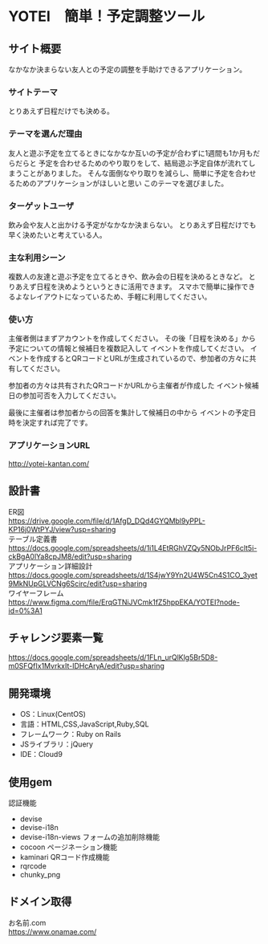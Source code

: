 # YOTEI　簡単！予定調整ツール

## サイト概要
なかなか決まらない友人との予定の調整を手助けできるアプリケーション。

### サイトテーマ
とりあえず日程だけでも決める。

### テーマを選んだ理由
友人と遊ぶ予定を立てるときになかなか互いの予定が合わずに1週間も1か月もだらだらと
予定を合わせるためのやり取りをして、結局遊ぶ予定自体が流れてしまうことがありました。
そんな面倒なやり取りを減らし、簡単に予定を合わせるためのアプリケーションがほしいと思い
このテーマを選びました。

### ターゲットユーザ
飲み会や友人と出かける予定がなかなか決まらない。
とりあえず日程だけでも早く決めたいと考えている人。

### 主な利用シーン
複数人の友達と遊ぶ予定を立てるときや、飲み会の日程を決めるときなど。
とりあえず日程を決めようというときに活用できます。
スマホで簡単に操作できるよなレイアウトになっているため、手軽に利用してください。

### 使い方
主催者側はまずアカウントを作成してください。
その後「日程を決める」から予定についての情報と候補日を複数記入して
イベントを作成してください。
イベントを作成するとQRコードとURLが生成されているので、参加者の方々に共有してください。

参加者の方々は共有されたQRコードかURLから主催者が作成した
イベント候補日の参加可否を入力してください。

最後に主催者は参加者からの回答を集計して候補日の中から
イベントの予定日時を決定すれば完了です。

### アプリケーションURL
<http://yotei-kantan.com/><br>

## 設計書
ER図  
<https://drive.google.com/file/d/1AfgD_DQd4GYQMbl9yPPL-KP16j0WtPYJ/view?usp=sharing><br>
テーブル定義書<br>
<https://docs.google.com/spreadsheets/d/1i1L4EtRGhVZQy5NObJrPF6clt5i-ckBgA0lYa8cpJM8/edit?usp=sharing><br>
アプリケーション詳細設計<br>
<https://docs.google.com/spreadsheets/d/1S4jwY9Yn2U4W5Cn4S1CO_3yet9MkNUpGLVCNg6Scirc/edit?usp=sharing><br>
ワイヤーフレーム<br>
<https://www.figma.com/file/ErqGTNiJVCmk1fZ5hppEKA/YOTEI?node-id=0%3A1> <br>

## チャレンジ要素一覧
<https://docs.google.com/spreadsheets/d/1FLn_urQlKlg5Br5D8-m0SFQfIx1MvrkxIt-IDHcAryA/edit?usp=sharing>

## 開発環境
- OS：Linux(CentOS)
- 言語：HTML,CSS,JavaScript,Ruby,SQL
- フレームワーク：Ruby on Rails
- JSライブラリ：jQuery
- IDE：Cloud9

## 使用gem
認証機能<br>
- devise
- devise-i18n
- devise-i18n-views
フォームの追加削除機能<br>
- cocoon
ページネーション機能<br>
- kaminari
QRコード作成機能<br>
- rqrcode
- chunky_png

## ドメイン取得
お名前.com<br>
https://www.onamae.com/
